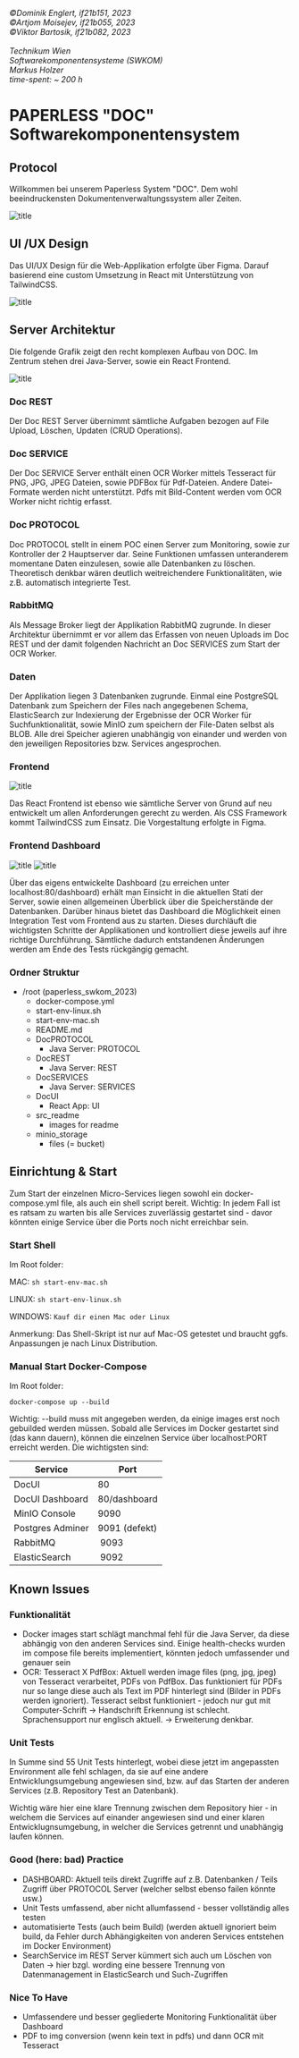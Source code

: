 *©Dominik Englert, if21b151, 2023<br>
©Artjom Moisejev, if21b055, 2023<br>
©Viktor Bartosik, if21b082, 2023<br>
<br>
Technikum Wien<br>
Softwarekomponentensysteme (SWKOM)<br>
Markus Holzer<br>
time-spent: ~ 200 h*

# PAPERLESS "DOC" Softwarekomponentensystem
## Protocol
Willkommen bei unserem Paperless System "DOC". Dem wohl beeindruckensten Dokumentenverwaltungssystem aller Zeiten.

![title](src_readme/doc-logo.png)

## UI /UX Design
Das UI/UX Design für die Web-Applikation erfolgte über Figma. Darauf basierend eine custom Umsetzung in React mit Unterstützung von TailwindCSS. 

![title](src_readme/figma.png)

## Server Architektur
Die folgende Grafik zeigt den recht komplexen Aufbau von DOC. Im Zentrum stehen drei Java-Server, sowie ein React Frontend. 

![title](src_readme/architecture.png)

### Doc REST
Der Doc REST Server übernimmt sämtliche Aufgaben bezogen auf File Upload, Löschen, Updaten (CRUD Operations). 

### Doc SERVICE
Der Doc SERVICE Server enthält einen OCR Worker mittels Tesseract für PNG, JPG, JPEG Dateien, sowie PDFBox für Pdf-Dateien. Andere Datei-Formate werden nicht unterstützt. Pdfs mit Bild-Content werden vom OCR Worker nicht richtig erfasst.

### Doc PROTOCOL
Doc PROTOCOL stellt in einem POC einen Server zum Monitoring, sowie zur Kontroller der 2 Hauptserver dar. Seine Funktionen umfassen unteranderem momentane Daten einzulesen, sowie alle Datenbanken zu löschen. Theoretisch denkbar wären deutlich weitreichendere Funktionalitäten, wie z.B. automatisch integrierte Test.

### RabbitMQ
Als Message Broker liegt der Applikation RabbitMQ zugrunde. In dieser Architektur übernimmt er vor allem das Erfassen von neuen Uploads im Doc REST und der damit folgenden Nachricht an Doc SERVICES zum Start der OCR Worker.

### Daten
Der Applikation liegen 3 Datenbanken zugrunde. Einmal eine PostgreSQL Datenbank zum Speichern der Files nach angegebenen Schema, ElasticSearch zur Indexierung der Ergebnisse der OCR Worker für Suchfunktionalität, sowie MinIO zum speichern der File-Daten selbst als BLOB. Alle drei Speicher agieren unabhängig von einander und werden von den jeweiligen Repositories bzw. Services angesprochen.

### Frontend
![title](src_readme/landing.png)

Das React Frontend ist ebenso wie sämtliche Server von Grund auf neu entwickelt um allen Anforderungen gerecht zu werden. Als CSS Framework kommt TailwindCSS zum Einsatz. Die Vorgestaltung erfolgte in Figma.

### Frontend Dashboard
![title](src_readme/dashboard-1.png)
![title](src_readme/dashboard-2.png)

Über das eigens entwickelte Dashboard (zu erreichen unter localhost:80/dashboard) erhält man Einsicht in die aktuellen Stati der Server, sowie einen allgemeinen Überblick über die Speicherstände der Datenbanken. Darüber hinaus bietet das Dashboard die Möglichkeit einen Integration Test vom Frontend aus zu starten. Dieses durchläuft die wichtigsten Schritte der Applikationen und kontrolliert diese jeweils auf ihre richtige Durchführung. Sämtliche dadurch entstandenen Änderungen werden am Ende des Tests rückgängig gemacht.

### Ordner Struktur

- /root (paperless_swkom_2023)
    - docker-compose.yml
    - start-env-linux.sh
    - start-env-mac.sh
    - README.md
    - DocPROTOCOL
        - Java Server: PROTOCOL
    - DocREST
        - Java Server: REST
    - DocSERVICES
        - Java Server: SERVICES
    - DocUI
        - React App: UI
    - src_readme
        - images for readme
    - minio_storage
        - files (= bucket)



## Einrichtung & Start
Zum Start der einzelnen Micro-Services liegen sowohl ein docker-compose.yml file, als auch ein shell script bereit. Wichtig: In jedem Fall ist es ratsam zu warten bis alle Services zuverlässig gestartet sind - davor könnten einige Service über die Ports noch nicht erreichbar sein.

### Start Shell
Im Root folder: 

MAC: ``` sh start-env-mac.sh ```

LINUX: ```sh start-env-linux.sh ```

WINDOWS: ``` Kauf dir einen Mac oder Linux ```

Anmerkung: Das Shell-Skript ist nur auf Mac-OS getestet und braucht ggfs. Anpassungen je nach Linux Distribution.

### Manual Start Docker-Compose
Im Root folder: 

``` docker-compose up --build ```

Wichtig: --build muss mit angegeben werden, da einige images erst noch gebuilded werden müssen. 
Sobald alle Services im Docker gestartet sind (das kann dauern), können die einzelnen Service über localhost:PORT erreicht werden. 
Die wichtigsten sind: 

Service  | Port
------------- | -------------
DocUI  | 80
DocUI Dashboard | 80/dashboard
MinIO Console | 9090
Postgres Adminer | 9091 (defekt)
RabbitMQ | 9093
ElasticSearch | 9092


## Known Issues

### Funktionalität
- Docker images start schlägt manchmal fehl für die Java Server, da diese abhängig von den anderen Services sind. Einige health-checks wurden im compose file bereits implementiert, könnten jedoch umfassender und genauer sein
- OCR: Tesseract X PdfBox: Aktuell werden image files (png, jpg, jpeg) von Tesseract verarbeitet, PDFs von PdfBox. Das funktioniert für PDFs nur so lange diese auch als Text im PDF hinterlegt sind (Bilder in PDFs werden ignoriert). Tesseract selbst funktioniert - jedoch nur gut mit Computer-Schrift -> Handschrift Erkennung ist schlecht. Sprachensupport nur englisch aktuell. -> Erweiterung denkbar.

### Unit Tests
In Summe sind 55 Unit Tests hinterlegt, wobei diese jetzt im angepassten Environment alle fehl schlagen, da sie auf eine andere Entwicklungsumgebung angewiesen sind, bzw. auf das Starten der anderen Services (z.B. Repository Test an Datenbank). 

Wichtig wäre hier eine klare Trennung zwischen dem Repository hier - in welchem die Services auf einander angewiesen sind und einer klaren Entwicklugnsumgebung, in welcher die Services getrennt und unabhängig laufen können.

### Good (here: bad) Practice
- DASHBOARD: Aktuell teils direkt Zugriffe auf z.B. Datenbanken / Teils Zugriff über PROTOCOL Server (welcher selbst ebenso failen könnte usw.)
- Unit Tests umfassend, aber nicht allumfassend - besser vollständig alles testen
- automatisierte Tests (auch beim Build) (werden aktuell ignoriert beim build, da Fehler durch Abhängigkeiten von anderen Services entstehen im Docker Environment)
- SearchService im REST Server kümmert sich auch um Löschen von Daten -> hier bzgl. wording eine bessere Trennung von Datenmanagement in ElasticSearch und Such-Zugriffen

### Nice To Have
- Umfassendere und besser gegliederte Monitoring Funktionalität über Dashboard
- PDF to img conversion (wenn kein text in pdfs) und dann OCR mit Tesseract